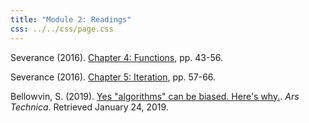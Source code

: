 ```yaml
---
title: "Module 2: Readings"
css: ../../css/page.css
---
```


Severance (2016). [Chapter 4: Functions](https://www.py4e.com/html3/04-functions), pp.  43-56.

Severance (2016). [Chapter 5: Iteration](https://www.py4e.com/html3/05-iterations), pp.  57-66.

Bellowvin, S. (2019). [Yes "algorithms" can be biased. Here's why.](https://arstechnica.com/tech-policy/2019/01/yes-algorithms-can-be-biased-heres-why/).  *Ars Technica*.  Retrieved January 24, 2019.
